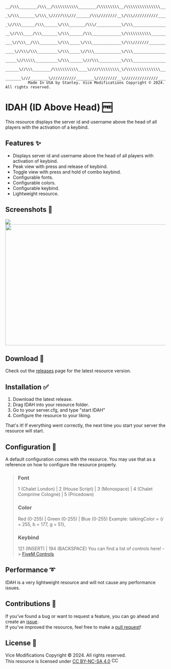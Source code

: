 
     __/\\\________/\\\__/\\\\\\\\\\\________/\\\\\\\\\__/\\\\\\\\\\\\\\\____________/\\\\____________/\\\\_______/\\\\\_______/\\\\\\\\\\\\________/\\\\\\\\\\\___        
      _\/\\\_______\/\\\_\/////\\\///______/\\\////////__\/\\\///////////____________\/\\\\\\________/\\\\\\_____/\\\///\\\____\/\\\////////\\\____/\\\/////////\\\_       
       _\//\\\______/\\\______\/\\\_______/\\\/___________\/\\\_______________________\/\\\//\\\____/\\\//\\\___/\\\/__\///\\\__\/\\\______\//\\\__\//\\\______\///__      
        __\//\\\____/\\\_______\/\\\______/\\\_____________\/\\\\\\\\\\\_______________\/\\\\///\\\/\\\/_\/\\\__/\\\______\//\\\_\/\\\_______\/\\\___\////\\\_________     
         ___\//\\\__/\\\________\/\\\_____\/\\\_____________\/\\\///////________________\/\\\__\///\\\/___\/\\\_\/\\\_______\/\\\_\/\\\_______\/\\\______\////\\\______    
          ____\//\\\/\\\_________\/\\\_____\//\\\____________\/\\\_______________________\/\\\____\///_____\/\\\_\//\\\______/\\\__\/\\\_______\/\\\_________\////\\\___   
           _____\//\\\\\__________\/\\\______\///\\\__________\/\\\_______________________\/\\\_____________\/\\\__\///\\\__/\\\____\/\\\_______/\\\___/\\\______\//\\\__  
            ______\//\\\________/\\\\\\\\\\\____\////\\\\\\\\\_\/\\\\\\\\\\\\\\\___________\/\\\_____________\/\\\____\///\\\\\/_____\/\\\\\\\\\\\\/___\///\\\\\\\\\\\/___ 
             _______\///________\///////////________\/////////__\///////////////____________\///______________\///_______\/////_______\////////////_______\///////////_____
              Made In USA by Stanley. Vice Modifications Copyright © 2024. All rights reserved.



# IDAH (ID Above Head) 🆓
This resource displays the server id and username above the head of all players with the activation of a keybind.

## Features ✨
- Displays server id and username above the head of all players with activation of keybind.
- Peak view with press and release of keybind.
- Toggle view with press and hold of combo keybind.
- Configurable fonts.
- Configurable colors.
- Configurable keybind.
- Lightweight resource.

## Screenshots 📸
![](https://imgur.com/6WI4Fyx)
<img src="https://imgur.com/6WI4Fyx" width="746" height="379" alt="">

## Download 🔽
Check out the [releases](https://github.com/Stanley405/IDAH/releases) page for the latest resource version.

## Installation ✅
1. Download the latest release.
2. Drag IDAH into your resource folder.
3. Go to your server.cfg, and type "start IDAH"
4. Configure the resource to your liking.

That's it! If everything went correctly, the next time you start your server the resource will start.
  
## Configuration 🔧
A default configuration comes with the resource. You may use that as a reference on how to configure the resource properly.

>   ### Font
>    1 (Chalet London) | 2 (House Script) | 3 (Monospace) | 4 (Chalet Comprime Cologne) | 5 (Pricedown)
>
>   ### Color
>    Red (0-255) | Green (0-255) | Blue (0-255)
>    Example: talkingColor = {r = 255, b = 177, g = 51},
>
>   ### Keybind
>    121 (INSERT) | 194 (BACKSPACE)
>    You can find a list of controls here! -> [FiveM Controls](https://docs.fivem.net/docs/game-references/controls)
  
## Performance ➰
IDAH is a very lightweight resource and will not cause any performance issues.    
  
## Contributions 💜
If you've found a bug or want to request a feature, you can go ahead and create an [issue](https://github.com/Stanley405/IDAH/issues).  
If you've improved the resource, feel free to make a [pull request](https://github.com/Stanley405/IDAH/pulls)!  
  
## License 📄
Vice Modifications Copyright © 2024. All rights reserved.  
This resource is licensed under [CC BY-NC-SA 4.0](https://github.com/Stanley405/IDAH/blob/main/LICENSE)
<img src="https://mirrors.creativecommons.org/presskit/buttons/88x31/png/by-nc-sa.png" width="44" height="15.5" alt="CC BY-NC-SA 4.0">
